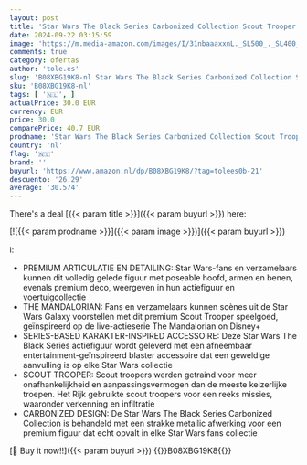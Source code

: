 ```yaml
---
layout: post
title: 'Star Wars The Black Series Carbonized Collection Scout Trooper Toy 15-cmschaal De Mandaloriaanse verzamelfiguur voor kinderen van 4 jaar en ouder'
date: 2024-09-22 03:15:59
image: 'https://m.media-amazon.com/images/I/31nbaaaxxnL._SL500_._SL400_.jpg'
comments: true
category: ofertas
author: 'tole.es'
slug: 'B08XBG19K8-nl Star Wars The Black Series Carbonized Collection Scout...'
sku: 'B08XBG19K8-nl'
tags: [ '🇳🇱', ]
actualPrice: 30.0 EUR
currency: EUR
price: 30.0
comparePrice: 40.7 EUR
prodname: 'Star Wars The Black Series Carbonized Collection Scout Trooper Toy 15-cmschaal De Mandaloriaanse verzamelfiguur voor kinderen van 4 jaar en ouder'
country: 'nl'
flag: '🇳🇱'
brand: ''
buyurl: 'https://www.amazon.nl/dp/B08XBG19K8/?tag=tolees0b-21'
descuento: '26.29'
average: '30.574'
---
```


There's a deal [{{< param title >}}]({{< param buyurl >}})  here:

[![{{< param prodname >}}]({{< param image >}})]({{< param buyurl >}})

ℹ️:

- PREMIUM ARTICULATIE EN DETAILING: Star Wars-fans en verzamelaars kunnen dit volledig gelede figuur met poseable hoofd, armen en benen, evenals premium deco, weergeven in hun actiefiguur en voertuigcollectie
- THE MANDALORIAN: Fans en verzamelaars kunnen scènes uit de Star Wars Galaxy voorstellen met dit premium Scout Trooper speelgoed, geïnspireerd op de live-actieserie The Mandalorian on Disney+
- SERIES-BASED KARAKTER-INSPIRED ACCESSOIRE: Deze Star Wars The Black Series actiefiguur wordt geleverd met een afneembaar entertainment-geïnspireerd blaster accessoire dat een geweldige aanvulling is op elke Star Wars collectie
- SCOUT TROOPER: Scout troopers werden getraind voor meer onafhankelijkheid en aanpassingsvermogen dan de meeste keizerlijke troepen. Het Rijk gebruikte scout troopers voor een reeks missies, waaronder verkenning en infiltratie
- CARBONIZED DESIGN: De Star Wars The Black Series Carbonized Collection is behandeld met een strakke metallic afwerking voor een premium figuur dat echt opvalt in elke Star Wars fans collectie

[🛒 Buy it now!!]({{< param buyurl >}})
{{<world>}}B08XBG19K8{{</world>}}
